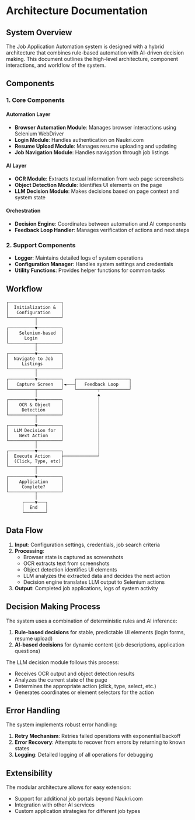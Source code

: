 # Architecture Documentation

## System Overview

The Job Application Automation system is designed with a hybrid architecture that combines rule-based automation with AI-driven decision making. This document outlines the high-level architecture, component interactions, and workflow of the system.

## Components

### 1. Core Components

#### Automation Layer
- **Browser Automation Module**: Manages browser interactions using Selenium WebDriver
- **Login Module**: Handles authentication on Naukri.com
- **Resume Upload Module**: Manages resume uploading and updating
- **Job Navigation Module**: Handles navigation through job listings

#### AI Layer
- **OCR Module**: Extracts textual information from web page screenshots
- **Object Detection Module**: Identifies UI elements on the page
- **LLM Decision Module**: Makes decisions based on page context and system state

#### Orchestration
- **Decision Engine**: Coordinates between automation and AI components
- **Feedback Loop Handler**: Manages verification of actions and next steps

### 2. Support Components

- **Logger**: Maintains detailed logs of system operations
- **Configuration Manager**: Handles system settings and credentials
- **Utility Functions**: Provides helper functions for common tasks

## Workflow

```
┌────────────────────┐
│  Initialization &  │
│   Configuration    │
└──────────┬─────────┘
           │
┌──────────▼─────────┐
│    Selenium-based  │
│      Login         │
└──────────┬─────────┘
           │
┌──────────▼─────────┐
│  Navigate to Job   │
│     Listings       │
└──────────┬─────────┘
           │
┌──────────▼─────────┐    ┌────────────────────┐
│   Capture Screen   │◄───┤   Feedback Loop    │
└──────────┬─────────┘    └────────┬───────────┘
           │                       ▲
┌──────────▼─────────┐             │
│    OCR & Object    │             │
│     Detection      │             │
└──────────┬─────────┘             │
           │                       │
┌──────────▼─────────┐             │
│  LLM Decision for  │             │
│    Next Action     │             │
└──────────┬─────────┘             │
           │                       │
┌──────────▼─────────┐             │
│  Execute Action    ├─────────────┘
│  (Click, Type, etc)│
└──────────┬─────────┘
           │
┌──────────▼─────────┐
│    Application     │
│     Complete?      │
└──────────┬─────────┘
           │
      ┌────▼───┐
      │  End   │
      └────────┘
```

## Data Flow

1. **Input**: Configuration settings, credentials, job search criteria
2. **Processing**:
   - Browser state is captured as screenshots
   - OCR extracts text from screenshots
   - Object detection identifies UI elements
   - LLM analyzes the extracted data and decides the next action
   - Decision engine translates LLM output to Selenium actions
3. **Output**: Completed job applications, logs of system activity

## Decision Making Process

The system uses a combination of deterministic rules and AI inference:

1. **Rule-based decisions** for stable, predictable UI elements (login forms, resume upload)
2. **AI-based decisions** for dynamic content (job descriptions, application questions)

The LLM decision module follows this process:
- Receives OCR output and object detection results
- Analyzes the current state of the page
- Determines the appropriate action (click, type, select, etc.)
- Generates coordinates or element selectors for the action

## Error Handling

The system implements robust error handling:

1. **Retry Mechanism**: Retries failed operations with exponential backoff
2. **Error Recovery**: Attempts to recover from errors by returning to known states
3. **Logging**: Detailed logging of all operations for debugging

## Extensibility

The modular architecture allows for easy extension:
- Support for additional job portals beyond Naukri.com
- Integration with other AI services
- Custom application strategies for different job types 